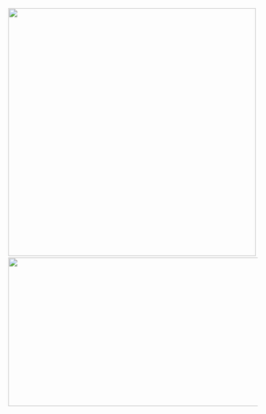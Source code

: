 <div id="header" align="center">
  <img src="https://media.giphy.com/media/3ov9k0Ziq50EoOuWRi/giphy.gif" width="500"/>
  
  <img src="https://komarev.com/ghpvc/?username=iamkorobok-github-username&style=flat-square&color=blue" alt=""/>
</div>

<div align="center">
  <img src="https://media.giphy.com/media/dWesBcTLavkZuG35MI/giphy.gif" width="600" height="300"/>
</div>

